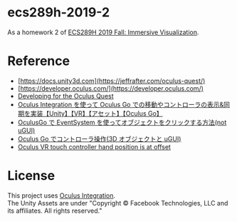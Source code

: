 # ecs289h-2019-2

As a homework 2 of [ECS289H 2019 Fall: Immersive Visualization](https://web.cs.ucdavis.edu/~ma/ECS289H/).

# Reference

- [https://docs.unity3d.com](https://jeffrafter.com/oculus-quest/)
- [https://developer.oculus.com/](https://developer.oculus.com/)
- [Developing for the Oculus Quest](https://jeffrafter.com/oculus-quest/)
- [Oculus Integration を使って Oculus Go での移動やコントローラの表示&同期を実装【Unity】【VR】【アセット】【Oculus Go】](http://kan-kikuchi.hatenablog.com/entry/Oculus_Integration_2)
- [OculusGo で EventSystem を使ってオブジェクトをクリックする方法(not uGUI)](https://qiita.com/culage/items/c7e27d72025276ddf557)
- [Oculus Go でコントローラ操作(3D オブジェクトと uGUI)](https://qiita.com/okyk/items/efca6be5bc874333e8eb)
- [Oculus VR touch controller hand position is at offset](https://forum.unity.com/threads/oculus-vr-touch-controller-hand-position-is-at-offset.516129/)

# License

This project uses [Oculus Integration](https://assetstore.unity.com/packages/tools/integration/oculus-integration-82022).  
The Unity Assets are under "Copyright © Facebook Technologies, LLC and its affiliates. All rights reserved."
